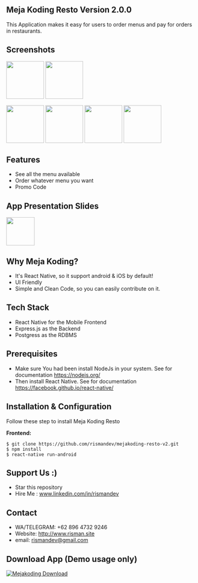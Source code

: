 ## Meja Koding Resto Version 2.0.0
This Application makes it easy for users to order menus and pay for orders in restaurants.

## Screenshots

<p float="left">
  <img src="https://drive.google.com/uc?id=10Zmeo-ub1B_s-CgevTbS0pJk2sP2Y4mt" width="100" />
  <img src="https://drive.google.com/uc?id=13obyVtDq5LjhWAlAj0FlKTeGB8G9uy6p" width="100"  />
</p>
<p float="left">
  <img src="https://drive.google.com/uc?id=1e71N6mpy7EJXyxjN45Nc-SQb5DPmMM81" width="100" />
  <img src="https://drive.google.com/uc?id=1DmQx5Cpw6sQvP-szefka2UqtbEq8Agfr" width="100"  />
  <img src="https://drive.google.com/uc?id=1Jj2g3i_eiY7MScfmdjjNLrdaDws93Cp6" width="100"  />
  <img src="https://drive.google.com/uc?id=12qkbI-7pwWXKxtNos6nXcEh9PbA-MU1Y" width="100"  />
</p>


## Features
* See all the menu available
* Order whatever menu you want
* Promo Code

## App Presentation Slides
[<img width=75 src="https://cdn.dribbble.com/users/198461/screenshots/1087053/attachments/135506/Google_Slides_Icon.png">](https://drive.google.com/uc?id=1_LzsM33knmgDV93TpfNPOBIeRpl-iE7bGRrgo04BY5I)

## Why Meja Koding?
* It's React Native, so it support android & iOS by default!
* UI Friendly
* Simple and Clean Code, so you can easily contribute on it.

## Tech Stack
* React Native for the Mobile Frontend
* Express.js as the Backend
* Postgress as the RDBMS

## Prerequisites
* Make sure You had been install NodeJs in your system. See for documentation https://nodejs.org/
* Then install React Native. See for documentation https://facebook.github.io/react-native/


## Installation & Configuration
Follow these step to install Meja Koding Resto

**Frontend:**
```
$ git clone https://github.com/rismandev/mejakoding-resto-v2.git
$ npm install
$ react-native run-android 
```

## Support Us :)
* Star this repository
* Hire Me : www.linkedin.com/in/rismandev
## Contact 
  * WA/TELEGRAM: +62 896 4732 9246
  * Website: http://www.risman.site
  * email: rismandev@gmail.com
  
## Download App (Demo usage only)
[![Mejakoding Download](https://i1.wp.com/apkmodsios.com/wp-content/uploads/2018/12/Download-Infinite-Design-3.4.10-Apk.png)](https://drive.google.com/uc?id=1aYblY1OoFzWcDxc2kDSZYehX31YinvHr)

